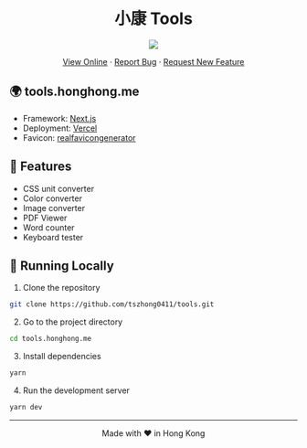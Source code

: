 <h1 align="center">
 小康 Tools
</h1>

<p align="center">
  <img src="https://socialify.git.ci/tszhong0411/tools/image?forks=1&issues=1&logo=https://honghong.me/static/images/projects/tools/logo.png&name=1&owner=1&pulls=1&stargazers=1&theme=Dark">
</p>

<p align="center">
    <a href="https://tools.honghong.me" target="blank">View Online</a>
    ·
    <a href="https://github.com/tszhong0411/tools/issues/new/choose">Report Bug</a>
    ·
    <a href="https://github.com/tszhong0411/tools/issues/new/choose">Request New Feature</a>
</p>

## 🌍 tools.honghong.me

- Framework: [Next.js](https://nextjs.org/)
- Deployment: [Vercel](https://vercel.com)
- Favicon: [realfavicongenerator](https://realfavicongenerator.net/)

## 🤩 Features

- CSS unit converter
- Color converter
- Image converter
- PDF Viewer
- Word counter
- Keyboard tester

## 👋 Running Locally

1. Clone the repository

```sh
git clone https://github.com/tszhong0411/tools.git
```

2. Go to the project directory

```sh
cd tools.honghong.me
```

3. Install dependencies

```sh
yarn
```

4. Run the development server

```sh
yarn dev
```

<hr>
<p align="center">
Made with ❤️ in Hong Kong
</p>
